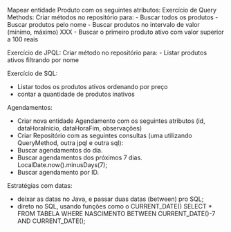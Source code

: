 Mapear entidade Produto com os seguintes atributos:
Exercício de Query Methods: Criar métodos no repositório para: - Buscar todos os produtos - Buscar produtos pelo nome - Buscar produtos no intervalo de valor (mínimo, máximo) XXX - Buscar o primeiro produto ativo com valor superior a 100 reais

Exercício de JPQL: Criar método no repositório para: - Listar produtos ativos filtrando por nome

Exercício de SQL:

- Listar todos os produtos ativos ordenando por preço
- contar a quantidade de produtos inativos

Agendamentos:

* Criar nova entidade Agendamento com os seguintes atributos (id, dataHoraInicio, dataHoraFim, observações)
* Criar Repositório com as seguintes consultas (uma utilizando QueryMethod, outra jpql e outra sql):
* Buscar agendamentos do dia.
* Buscar agendamentos dos próximos 7 dias. LocalDate.now().minusDays(7);
* Buscar agendamento por ID.

Estratégias com datas:
- deixar as datas no Java, e passar duas datas (between) pro SQL;
- direto no SQL, usando funções como o CURRENT_DATE()
  SELECT * FROM TABELA WHERE NASCIMENTO BETWEEN CURRENT_DATE()-7 AND CURRENT_DATE();
  
